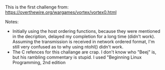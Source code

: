 This is the first challenge from: https://overthewire.org/wargames/vortex/vortex0.html

Notes: 

- Initially using the host ordering functions, because they were mentioned in the decription, delayed my completion for a long time (didn't work). Assuming the transmission is received in network ordered format, I'm still very confused as to why using ntohl() didn't work.
- The C refences for this challange are crap. I don't know who "Beej" is, but his rambling commentary is stupid. I used "Beginning Linux Programming, 2nd edition
